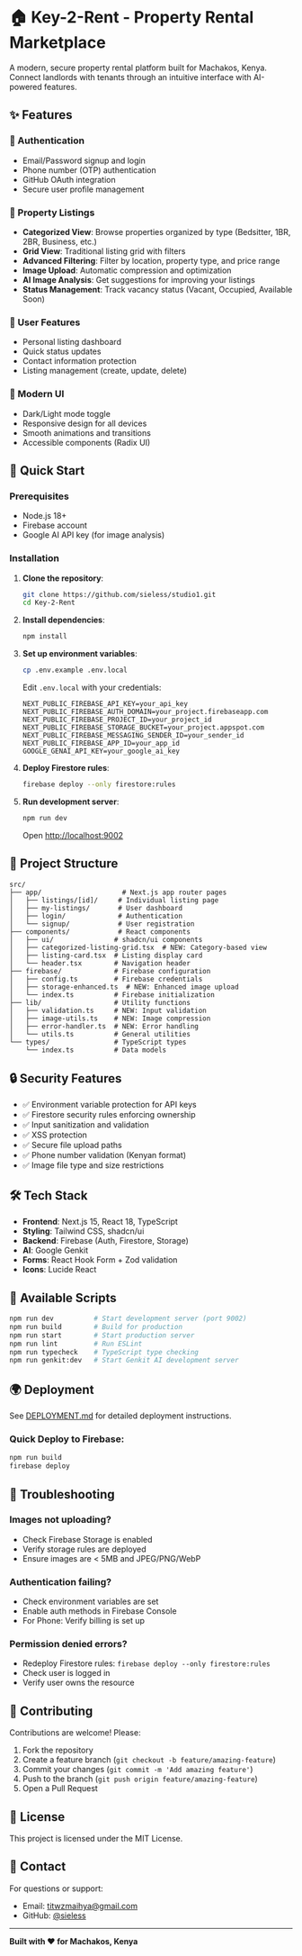 # 🏠 Key-2-Rent - Property Rental Marketplace

A modern, secure property rental platform built for Machakos, Kenya. Connect landlords with tenants through an intuitive interface with AI-powered features.

## ✨ Features

### 🔐 Authentication
- Email/Password signup and login
- Phone number (OTP) authentication
- GitHub OAuth integration
- Secure user profile management

### 🏢 Property Listings
- **Categorized View**: Browse properties organized by type (Bedsitter, 1BR, 2BR, Business, etc.)
- **Grid View**: Traditional listing grid with filters
- **Advanced Filtering**: Filter by location, property type, and price range
- **Image Upload**: Automatic compression and optimization
- **AI Image Analysis**: Get suggestions for improving your listings
- **Status Management**: Track vacancy status (Vacant, Occupied, Available Soon)

### 👤 User Features
- Personal listing dashboard
- Quick status updates
- Contact information protection
- Listing management (create, update, delete)

### 🎨 Modern UI
- Dark/Light mode toggle
- Responsive design for all devices
- Smooth animations and transitions
- Accessible components (Radix UI)

## 🚀 Quick Start

### Prerequisites
- Node.js 18+
- Firebase account
- Google AI API key (for image analysis)

### Installation

1. **Clone the repository**:
   ```bash
   git clone https://github.com/sieless/studio1.git
   cd Key-2-Rent
   ```

2. **Install dependencies**:
   ```bash
   npm install
   ```

3. **Set up environment variables**:
   ```bash
   cp .env.example .env.local
   ```

   Edit `.env.local` with your credentials:
   ```env
   NEXT_PUBLIC_FIREBASE_API_KEY=your_api_key
   NEXT_PUBLIC_FIREBASE_AUTH_DOMAIN=your_project.firebaseapp.com
   NEXT_PUBLIC_FIREBASE_PROJECT_ID=your_project_id
   NEXT_PUBLIC_FIREBASE_STORAGE_BUCKET=your_project.appspot.com
   NEXT_PUBLIC_FIREBASE_MESSAGING_SENDER_ID=your_sender_id
   NEXT_PUBLIC_FIREBASE_APP_ID=your_app_id
   GOOGLE_GENAI_API_KEY=your_google_ai_key
   ```

4. **Deploy Firestore rules**:
   ```bash
   firebase deploy --only firestore:rules
   ```

5. **Run development server**:
   ```bash
   npm run dev
   ```

   Open [http://localhost:9002](http://localhost:9002)

## 📁 Project Structure

```
src/
├── app/                    # Next.js app router pages
│   ├── listings/[id]/     # Individual listing page
│   ├── my-listings/       # User dashboard
│   ├── login/             # Authentication
│   └── signup/            # User registration
├── components/            # React components
│   ├── ui/               # shadcn/ui components
│   ├── categorized-listing-grid.tsx  # NEW: Category-based view
│   ├── listing-card.tsx  # Listing display card
│   └── header.tsx        # Navigation header
├── firebase/             # Firebase configuration
│   ├── config.ts         # Firebase credentials
│   ├── storage-enhanced.ts  # NEW: Enhanced image upload
│   └── index.ts          # Firebase initialization
├── lib/                  # Utility functions
│   ├── validation.ts     # NEW: Input validation
│   ├── image-utils.ts    # NEW: Image compression
│   ├── error-handler.ts  # NEW: Error handling
│   └── utils.ts          # General utilities
└── types/                # TypeScript types
    └── index.ts          # Data models
```

## 🔒 Security Features

- ✅ Environment variable protection for API keys
- ✅ Firestore security rules enforcing ownership
- ✅ Input sanitization and validation
- ✅ XSS protection
- ✅ Secure file upload paths
- ✅ Phone number validation (Kenyan format)
- ✅ Image file type and size restrictions

## 🛠️ Tech Stack

- **Frontend**: Next.js 15, React 18, TypeScript
- **Styling**: Tailwind CSS, shadcn/ui
- **Backend**: Firebase (Auth, Firestore, Storage)
- **AI**: Google Genkit
- **Forms**: React Hook Form + Zod validation
- **Icons**: Lucide React

## 📝 Available Scripts

```bash
npm run dev          # Start development server (port 9002)
npm run build        # Build for production
npm run start        # Start production server
npm run lint         # Run ESLint
npm run typecheck    # TypeScript type checking
npm run genkit:dev   # Start Genkit AI development server
```

## 🌍 Deployment

See [DEPLOYMENT.md](./DEPLOYMENT.md) for detailed deployment instructions.

### Quick Deploy to Firebase:
```bash
npm run build
firebase deploy
```

## 🐛 Troubleshooting

### Images not uploading?
- Check Firebase Storage is enabled
- Verify storage rules are deployed
- Ensure images are < 5MB and JPEG/PNG/WebP

### Authentication failing?
- Check environment variables are set
- Enable auth methods in Firebase Console
- For Phone: Verify billing is set up

### Permission denied errors?
- Redeploy Firestore rules: `firebase deploy --only firestore:rules`
- Check user is logged in
- Verify user owns the resource

## 🤝 Contributing

Contributions are welcome! Please:
1. Fork the repository
2. Create a feature branch (`git checkout -b feature/amazing-feature`)
3. Commit your changes (`git commit -m 'Add amazing feature'`)
4. Push to the branch (`git push origin feature/amazing-feature`)
5. Open a Pull Request

## 📄 License

This project is licensed under the MIT License.

## 📧 Contact

For questions or support:
- Email: titwzmaihya@gmail.com
- GitHub: [@sieless](https://github.com/sieless)

---

**Built with ❤️ for Machakos, Kenya**
